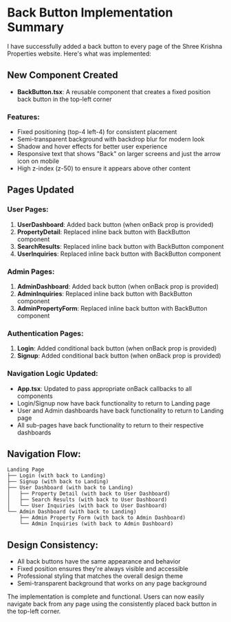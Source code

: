 # Back Button Implementation Summary

I have successfully added a back button to every page of the Shree Krishna Properties website. Here's what was implemented:

## New Component Created

- **BackButton.tsx**: A reusable component that creates a fixed position back button in the top-left corner

### Features:

- Fixed positioning (top-4 left-4) for consistent placement
- Semi-transparent background with backdrop blur for modern look
- Shadow and hover effects for better user experience
- Responsive text that shows "Back" on larger screens and just the arrow icon on mobile
- High z-index (z-50) to ensure it appears above other content

## Pages Updated

### User Pages:

1. **UserDashboard**: Added back button (when onBack prop is provided)
2. **PropertyDetail**: Replaced inline back button with BackButton component
3. **SearchResults**: Replaced inline back button with BackButton component
4. **UserInquiries**: Replaced inline back button with BackButton component

### Admin Pages:

1. **AdminDashboard**: Added back button (when onBack prop is provided)
2. **AdminInquiries**: Replaced inline back button with BackButton component
3. **AdminPropertyForm**: Replaced inline back button with BackButton component

### Authentication Pages:

1. **Login**: Added conditional back button (when onBack prop is provided)
2. **Signup**: Added conditional back button (when onBack prop is provided)

### Navigation Logic Updated:

- **App.tsx**: Updated to pass appropriate onBack callbacks to all components
- Login/Signup now have back functionality to return to Landing page
- User and Admin dashboards have back functionality to return to Landing page
- All sub-pages have back functionality to return to their respective dashboards

## Navigation Flow:

```
Landing Page
├── Login (with back to Landing)
├── Signup (with back to Landing)
├── User Dashboard (with back to Landing)
│   ├── Property Detail (with back to User Dashboard)
│   ├── Search Results (with back to User Dashboard)
│   └── User Inquiries (with back to User Dashboard)
└── Admin Dashboard (with back to Landing)
    ├── Admin Property Form (with back to Admin Dashboard)
    └── Admin Inquiries (with back to Admin Dashboard)
```

## Design Consistency:

- All back buttons have the same appearance and behavior
- Fixed position ensures they're always visible and accessible
- Professional styling that matches the overall design theme
- Semi-transparent background that works on any page background

The implementation is complete and functional. Users can now easily navigate back from any page using the consistently placed back button in the top-left corner.
